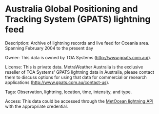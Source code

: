 # Australia Global Positioning and Tracking System (GPATS) lightning feed

Description: Archive of lightning records and live feed for Oceania area. Spanning February 2004 to the present day

Owner: This data is owned by TOA Systems (http://www.gpats.com.au/).

License: This is private data. MetraWeather Australia is the exclusive reseller of TOA Systems' GPATS lightning data in Australia, please contact them to discuss options for using that data for commercial or research applications (http://www.gpats.com.au/contact-us).

Tags: Observation, lightning, location, time, intensity, and type.

Access: This data could be accessed through the [MetOcean lightning API](https://metocean.github.io/lightning/) with the appropriate credential.
